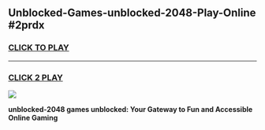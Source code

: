 
## Unblocked-Games-unblocked-2048-Play-Online #2prdx
<h3>
<a href="https://news.freeplayer.one?title=unblocked-2048&ref=3">CLICK TO PLAY</a></h3>
<hr>

<h3>
<a href="https://news.freeplayer.one?title=unblocked-2048&ref=3">CLICK 2 PLAY</a>
  
</h3>

<a href="https://news.freeplayer.one?title=unblocked-2048&ref=3"><img src="https://clearcache.store/games.png"></a>


**unblocked-2048 games unblocked: Your Gateway to Fun and Accessible Online Gaming**
